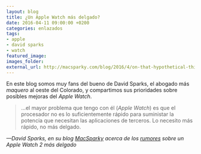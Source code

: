 ```yaml
---
layout: blog
title: ¿Un Apple Watch más delgado?
date: 2016-04-11 09:00:00 +0200
categories: enlazados
tags: 
- apple
- david sparks
- watch
featured_image:
images_folder:
external_url: http://macsparky.com/blog/2016/4/on-that-hypothetical-thinner-apple-watch
---
```

En este blog somos muy fans del bueno de David Sparks, el abogado más *maquero* al oeste del Colorado, y compartimos sus prioridades sobre posibles mejoras del *Apple Watch*.<Sigue Leyendo>

> …el mayor problema que tengo con él (*Apple Watch*) es que el procesador no es lo suficientemente rápido para suministar la potencia que necesitan las aplicaciones de terceros. Lo necesito más rápido, no más delgado.	

<cite>—David Sparks,  en su blog [MacSparky](http://macsparky.com/blog/2016/4/on-that-hypothetical-thinner-apple-watch) acerca de los [rumores](http://www.macrumors.com/2016/04/08/apple-watch-2-debut-wwdc-june-brian-white/) sobre un *Apple Watch* 2 más delgado</cite>